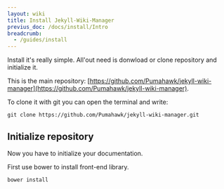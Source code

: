 ```yaml
---
layout: wiki
title: Install Jekyll-Wiki-Manager
previus_doc: /docs/install/Intro
breadcrumb:
  - /guides/install
---
```


Install it's really simple. All'out need is donwload or clone repository and 
initialize it.

This is the main repository: [https://github.com/Pumahawk/jekyll-wiki-manager](https://github.com/Pumahawk/jekyll-wiki-manager).

To clone it with git you can open the terminal and write:

```
git clone https://github.com/Pumahawk/jekyll-wiki-manager.git
```

## Initialize repository

Now you have to initialize your documentation.

First use bower to install front-end library.

`bower install`
